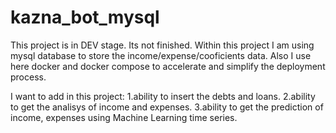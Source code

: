 # kazna_bot_mysql

This project is in DEV stage. Its not finished.
Within this project I am using mysql database to store the income/expense/cooficients data. Also I use here docker and docker compose to accelerate and simplify the deployment process.

I want to add in this project: 
1.ability to insert the debts and loans. 
2.ability to get the analisys of income and expenses. 
3.ability to get the prediction of income, expenses using Machine Learning time series.  